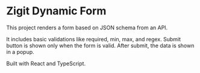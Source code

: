 # Zigit Dynamic Form

This project renders a form based on JSON schema from an API.

It includes basic validations like required, min, max, and regex.
Submit button is shown only when the form is valid.
After submit, the data is shown in a popup.

Built with React and TypeScript.